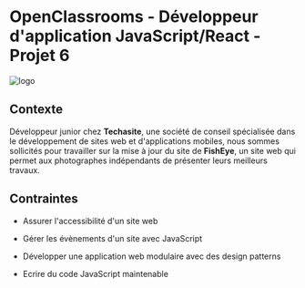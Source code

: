 # OpenClassrooms - Développeur d'application JavaScript/React - Projet 6

![logo](https://user-images.githubusercontent.com/94392055/202846099-edc8caf7-9d03-49a5-bdea-e01662c39fc3.png)

## Contexte

Développeur junior chez **Techasite**, une société de conseil spécialisée dans le développement de sites web et d'applications mobiles, nous sommes sollicités pour travailler sur la mise à jour du site de **FishEye**, un site web qui permet aux photographes indépendants de présenter leurs meilleurs travaux.

## Contraintes

- Assurer l'accessibilité d'un site web 

- Gérer les évènements d'un site avec JavaScript

- Développer une application web modulaire avec des design patterns

- Ecrire du code JavaScript maintenable
